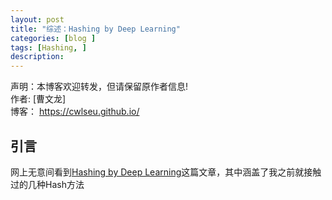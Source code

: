 ```yaml
---
layout: post
title: "综述：Hashing by Deep Learning"
categories: [blog ]
tags: [Hashing, ]
description: 
---
```


声明：本博客欢迎转发，但请保留原作者信息!                            
作者: [曹文龙]                                                                 
博客： <https://cwlseu.github.io/>       

## 引言

网上无意间看到[Hashing by Deep Learning](http://www.ee.columbia.edu/~wliu/WeiLiu_DLHash.pdf)这篇文章，其中涵盖了我之前就接触过的几种Hash方法